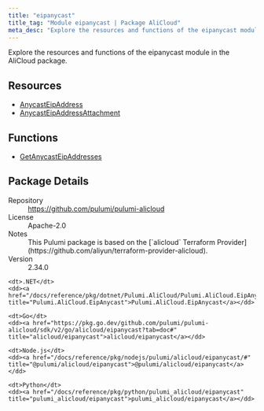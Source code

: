 ```yaml
---
title: "eipanycast"
title_tag: "Module eipanycast | Package AliCloud"
meta_desc: "Explore the resources and functions of the eipanycast module in the AliCloud package."
---
```


<!-- WARNING: this file was generated by Pulumi Docs Generator. -->
<!-- Do not edit by hand unless you're certain you know what you are doing! -->

Explore the resources and functions of the eipanycast module in the AliCloud package.

<h2 id="resources">Resources</h2>
<ul class="api">
    <li><a href="anycasteipaddress" title="AnycastEipAddress"><span class="symbol resource"></span>AnycastEipAddress</a></li>
    <li><a href="anycasteipaddressattachment" title="AnycastEipAddressAttachment"><span class="symbol resource"></span>AnycastEipAddressAttachment</a></li>
</ul>

<h2 id="functions">Functions</h2>
<ul class="api">
    <li><a href="getanycasteipaddresses" title="GetAnycastEipAddresses"><span class="symbol function"></span>GetAnycastEipAddresses</a></li>
</ul>

<h2 id="package-details">Package Details</h2>
<dl class="package-details">
	<dt>Repository</dt>
	<dd><a href="https://github.com/pulumi/pulumi-alicloud">https://github.com/pulumi/pulumi-alicloud</a></dd>
	<dt>License</dt>
	<dd>Apache-2.0</dd>
	<dt>Notes</dt>
	<dd>This Pulumi package is based on the [`alicloud` Terraform Provider](https://github.com/aliyun/terraform-provider-alicloud).</dd>
	<dt>Version</dt>
	<dd>2.34.0</dd>
</dl>



<dl class="tabular">

    <dt>.NET</dt>
    <dd><a href="/docs/reference/pkg/dotnet/Pulumi.AliCloud/Pulumi.AliCloud.EipAnycast.html" title="Pulumi.AliCloud.EipAnycast">Pulumi.AliCloud.EipAnycast</a></dd>

    <dt>Go</dt>
    <dd><a href="https://pkg.go.dev/github.com/pulumi/pulumi-alicloud/sdk/v2/go/alicloud/eipanycast?tab=doc#" title="alicloud/eipanycast">alicloud/eipanycast</a></dd>

    <dt>Node.js</dt>
    <dd><a href="/docs/reference/pkg/nodejs/pulumi/alicloud/eipanycast/#" title="@pulumi/alicloud/eipanycast">@pulumi/alicloud/eipanycast</a></dd>

    <dt>Python</dt>
    <dd><a href="/docs/reference/pkg/python/pulumi_alicloud/eipanycast" title="pulumi_alicloud/eipanycast">pulumi_alicloud/eipanycast</a></dd>

</dl>

